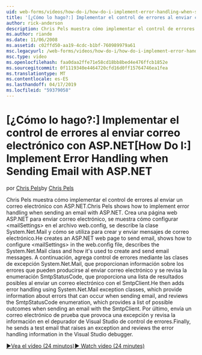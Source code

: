 ```yaml
---
uid: web-forms/videos/how-do-i/how-do-i-implement-error-handling-when-sending-email-with-aspnet
title: '[¿Cómo lo hago?:] Implementar el control de errores al enviar correo electrónico con ASP.NET | Microsoft Docs'
author: rick-anderson
description: Chris Pels muestra cómo implementar el control de errores al enviar un correo electrónico con ASP.NET. Crea una página web ASP.NET para enviar correo electrónico, se muestra cómo configurar & lt....
ms.author: riande
ms.date: 11/06/2008
ms.assetid: c02ffd50-aa19-4cdc-b1bf-760989979a61
msc.legacyurl: /web-forms/videos/how-do-i/how-do-i-implement-error-handling-when-sending-email-with-aspnet
msc.type: video
ms.openlocfilehash: faa0daa2ffe71e58cd18bb8bed4e476ffcb1852e
ms.sourcegitcommit: 0f1119340e4464720cfd16d0ff15764746ea1fea
ms.translationtype: MT
ms.contentlocale: es-ES
ms.lasthandoff: 04/17/2019
ms.locfileid: "59379058"
---
```

# <a name="how-do-i-implement-error-handling-when-sending-email-with-aspnet"></a><span data-ttu-id="7808d-104">[¿Cómo lo hago?:] Implementar el control de errores al enviar correo electrónico con ASP.NET</span><span class="sxs-lookup"><span data-stu-id="7808d-104">[How Do I:] Implement Error Handling when Sending Email with ASP.NET</span></span>

<span data-ttu-id="7808d-105">por [Chris Pels](https://twitter.com/chrispels)</span><span class="sxs-lookup"><span data-stu-id="7808d-105">by [Chris Pels](https://twitter.com/chrispels)</span></span>

<span data-ttu-id="7808d-106">Chris Pels muestra cómo implementar el control de errores al enviar un correo electrónico con ASP.NET.</span><span class="sxs-lookup"><span data-stu-id="7808d-106">Chris Pels shows how to implement error handling when sending an email with ASP.NET.</span></span> <span data-ttu-id="7808d-107">Crea una página web ASP.NET para enviar correo electrónico, se muestra cómo configurar &lt;mailSettings&gt; en el archivo web.config, se describe la clase System.Net.Mail y cómo se utiliza para crear y enviar mensajes de correo electrónico.</span><span class="sxs-lookup"><span data-stu-id="7808d-107">He creates an ASP.NET web page to send email, shows how to configure &lt;mailSettings&gt; in the web.config file, describes the System.Net.Mail class and how it's used to create and send email messages.</span></span> <span data-ttu-id="7808d-108">A continuación, agrega control de errores mediante las clases de excepción System.Net.Mail, que proporcionan información sobre los errores que pueden producirse al enviar correo electrónico y se revisa la enumeración SmtpStatusCode, que proporciona una lista de resultados posibles al enviar un correo electrónico con el SmtpClient.</span><span class="sxs-lookup"><span data-stu-id="7808d-108">He then adds error handling using System.Net.Mail exception classes, which provide information about errors that can occur when sending email, and reviews the SmtpStatusCode enumeration, which provides a list of possible outcomes when sending an email with the SmtpClient.</span></span> <span data-ttu-id="7808d-109">Por último, envía un correo electrónico de prueba que provoca una excepción y revisa la información en el depurador de Visual Studio de control de errores.</span><span class="sxs-lookup"><span data-stu-id="7808d-109">Finally, he sends a test email that raises an exception and reviews the error handling information in the Visual Studio debugger.</span></span>

[<span data-ttu-id="7808d-110">&#9654;Vea el vídeo (24 minutos)</span><span class="sxs-lookup"><span data-stu-id="7808d-110">&#9654; Watch video (24 minutes)</span></span>](https://channel9.msdn.com/Blogs/ASP-NET-Site-Videos/how-do-i-implement-error-handling-when-sending-email-with-aspnet)
